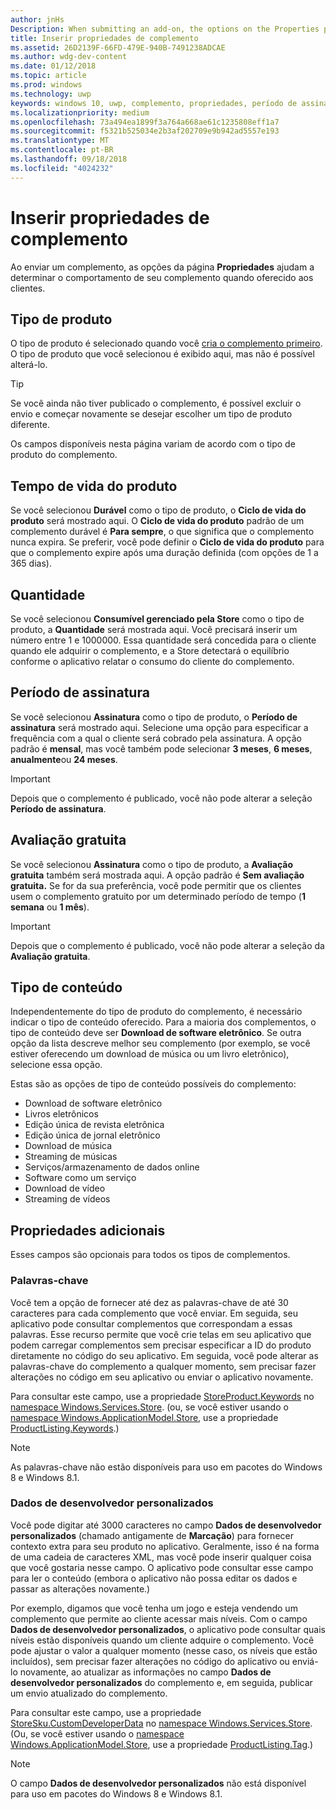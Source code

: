 ```yaml
---
author: jnHs
Description: When submitting an add-on, the options on the Properties page help determine the behavior of your add-on when offered to customers.
title: Inserir propriedades de complemento
ms.assetid: 26D2139F-66FD-479E-940B-7491238ADCAE
ms.author: wdg-dev-content
ms.date: 01/12/2018
ms.topic: article
ms.prod: windows
ms.technology: uwp
keywords: windows 10, uwp, complemento, propriedades, período de assinatura, duração de produto, tipo de conteúdo, cra, compra realizada em aplicativo, produto no aplicativo
ms.localizationpriority: medium
ms.openlocfilehash: 73a494ea1899f3a764a668ae61c1235808eff1a7
ms.sourcegitcommit: f5321b525034e2b3af202709e9b942ad5557e193
ms.translationtype: MT
ms.contentlocale: pt-BR
ms.lasthandoff: 09/18/2018
ms.locfileid: "4024232"
---
```

# <a name="enter-add-on-properties"></a>Inserir propriedades de complemento


Ao enviar um complemento, as opções da página **Propriedades** ajudam a determinar o comportamento de seu complemento quando oferecido aos clientes.

## <a name="product-type"></a>Tipo de produto

O tipo de produto é selecionado quando você [cria o complemento primeiro](set-your-add-on-product-id.md). O tipo de produto que você selecionou é exibido aqui, mas não é possível alterá-lo.

> [!TIP]
> Se você ainda não tiver publicado o complemento, é possível excluir o envio e começar novamente se desejar escolher um tipo de produto diferente.

Os campos disponíveis nesta página variam de acordo com o tipo de produto do complemento.


## <a name="product-lifetime"></a>Tempo de vida do produto

Se você selecionou **Durável** como o tipo de produto, o **Ciclo de vida do produto** será mostrado aqui. O **Ciclo de vida do produto** padrão de um complemento durável é **Para sempre**, o que significa que o complemento nunca expira. Se preferir, você pode definir o **Ciclo de vida do produto** para que o complemento expire após uma duração definida (com opções de 1 a 365 dias).


## <a name="quantity"></a>Quantidade

Se você selecionou **Consumível gerenciado pela Store** como o tipo de produto, a **Quantidade** será mostrada aqui. Você precisará inserir um número entre 1 e 1000000. Essa quantidade será concedida para o cliente quando ele adquirir o complemento, e a Store detectará o equilíbrio conforme o aplicativo relatar o consumo do cliente do complemento.


## <a name="subscription-period"></a>Período de assinatura

Se você selecionou **Assinatura** como o tipo de produto, o **Período de assinatura** será mostrado aqui. Selecione uma opção para especificar a frequência com a qual o cliente será cobrado pela assinatura. A opção padrão é **mensal**, mas você também pode selecionar **3 meses**, **6 meses**, **anualmente**ou **24 meses**.

> [!IMPORTANT]
> Depois que o complemento é publicado, você não pode alterar a seleção **Período de assinatura**.


## <a name="free-trial"></a>Avaliação gratuita

Se você selecionou **Assinatura** como o tipo de produto, a **Avaliação gratuita** também será mostrada aqui. A opção padrão é **Sem avaliação gratuita.** Se for da sua preferência, você pode permitir que os clientes usem o complemento gratuito por um determinado período de tempo (**1 semana** ou **1 mês**). 

> [!IMPORTANT]
> Depois que o complemento é publicado, você não pode alterar a seleção da **Avaliação gratuita**.


## <a name="content-type"></a>Tipo de conteúdo

Independentemente do tipo de produto do complemento, é necessário indicar o tipo de conteúdo oferecido. Para a maioria dos complementos, o tipo de conteúdo deve ser **Download de software eletrônico**. Se outra opção da lista descreve melhor seu complemento (por exemplo, se você estiver oferecendo um download de música ou um livro eletrônico), selecione essa opção.

Estas são as opções de tipo de conteúdo possíveis do complemento:

-   Download de software eletrônico
-   Livros eletrônicos
-   Edição única de revista eletrônica
-   Edição única de jornal eletrônico
-   Download de música
-   Streaming de músicas
-   Serviços/armazenamento de dados online
-   Software como um serviço
-   Download de vídeo
-   Streaming de vídeos


## <a name="additional-properties"></a>Propriedades adicionais

Esses campos são opcionais para todos os tipos de complementos.

<span id="keywords" />

### <a name="keywords"></a>Palavras-chave

Você tem a opção de fornecer até dez as palavras-chave de até 30 caracteres para cada complemento que você enviar. Em seguida, seu aplicativo pode consultar complementos que correspondam a essas palavras. Esse recurso permite que você crie telas em seu aplicativo que podem carregar complementos sem precisar especificar a ID do produto diretamente no código do seu aplicativo. Em seguida, você pode alterar as palavras-chave do complemento a qualquer momento, sem precisar fazer alterações no código em seu aplicativo ou enviar o aplicativo novamente.

Para consultar este campo, use a propriedade [StoreProduct.Keywords](https://docs.microsoft.com/uwp/api/windows.services.store.storeproduct.Keywords) no [namespace Windows.Services.Store](https://docs.microsoft.com/uwp/api/Windows.Services.Store). (ou, se você estiver usando o [namespace Windows.ApplicationModel.Store](https://docs.microsoft.com/uwp/api/Windows.ApplicationModel.Store), use a propriedade [ProductListing.Keywords](https://docs.microsoft.com/uwp/api/windows.applicationmodel.store.productlisting.Keywords).)

> [!NOTE]
> As palavras-chave não estão disponíveis para uso em pacotes do Windows 8 e Windows 8.1.

<span id="custom-developer-data" />

### <a name="custom-developer-data"></a>Dados de desenvolvedor personalizados

Você pode digitar até 3000 caracteres no campo **Dados de desenvolvedor personalizados** (chamado antigamente de **Marcação**) para fornecer contexto extra para seu produto no aplicativo. Geralmente, isso é na forma de uma cadeia de caracteres XML, mas você pode inserir qualquer coisa que você gostaria nesse campo. O aplicativo pode consultar esse campo para ler o conteúdo (embora o aplicativo não possa editar os dados e passar as alterações novamente.)

Por exemplo, digamos que você tenha um jogo e esteja vendendo um complemento que permite ao cliente acessar mais níveis. Com o campo **Dados de desenvolvedor personalizados**, o aplicativo pode consultar quais níveis estão disponíveis quando um cliente adquire o complemento. Você pode ajustar o valor a qualquer momento (nesse caso, os níveis que estão incluídos), sem precisar fazer alterações no código do aplicativo ou enviá-lo novamente, ao atualizar as informações no campo **Dados de desenvolvedor personalizados** do complemento e, em seguida, publicar um envio atualizado do complemento.

Para consultar este campo, use a propriedade [StoreSku.CustomDeveloperData](https://docs.microsoft.com/uwp/api/windows.services.store.storesku.customdeveloperdata#Windows_Services_Store_StoreSku_CustomDeveloperData) no [namespace Windows.Services.Store](https://docs.microsoft.com/uwp/api/Windows.Services.Store). (Ou, se você estiver usando o [namespace Windows.ApplicationModel.Store](https://docs.microsoft.com/uwp/api/Windows.ApplicationModel.Store), use a propriedade [ProductListing.Tag](https://docs.microsoft.com/uwp/api/windows.applicationmodel.store.productlisting.tag#Windows_ApplicationModel_Store_ProductListing_Tag).)

> [!NOTE]
> O campo **Dados de desenvolvedor personalizados** não está disponível para uso em pacotes do Windows 8 e Windows 8.1.

 

 

 
